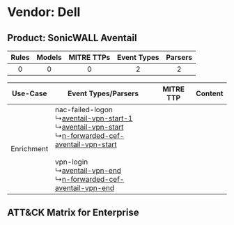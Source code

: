 Vendor: Dell
============
Product: SonicWALL Aventail
---------------------------
| Rules | Models | MITRE TTPs | Event Types | Parsers |
|:-----:|:------:|:----------:|:-----------:|:-------:|
|   0   |   0    |     0      |      2      |    2    |

|  Use-Case  | Event Types/Parsers    | MITRE TTP | Content    |
|:----------:| ---- | --------- | ---- |
| Enrichment |  nac-failed-logon<br> ↳[aventail-vpn-start-1](Ps/pC_aventailvpnstart1.md)<br> ↳[aventail-vpn-start](Ps/pC_aventailvpnstart.md)<br> ↳[n-forwarded-cef-aventail-vpn-start](Ps/pC_nforwardedcefaventailvpnstart.md)<br><br> vpn-login<br> ↳[aventail-vpn-end](Ps/pC_aventailvpnend.md)<br> ↳[n-forwarded-cef-aventail-vpn-end](Ps/pC_nforwardedcefaventailvpnend.md)<br> |    | [](RM/r_m_dell_sonicwall_aventail_Enrichment.md) |

ATT&CK Matrix for Enterprise
----------------------------
